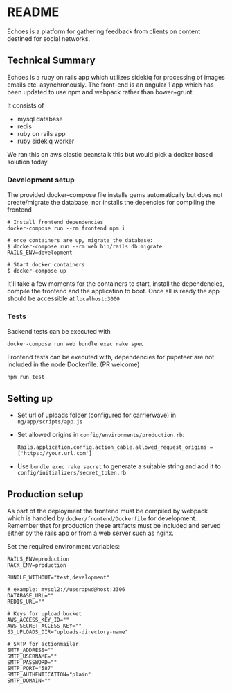 # README

Echoes is a platform for gathering feedback from clients on content destined for social networks.

## Technical Summary

Echoes is a ruby on rails app which utilizes sidekiq for processing of images emails etc. asynchronously.
The front-end is an angular 1 app which has been updated to use npm and webpack rather than bower+grunt.

It consists of
- mysql database
- redis
- ruby on rails app
- ruby sidekiq worker

We ran this on aws elastic beanstalk this but would pick a docker based solution today.

### Development setup
The provided docker-compose file installs gems automatically but does not create/migrate the database, nor
installs the depencies for compiling the frontend

    # Install frontend dependencies
    docker-compose run --rm frontend npm i

    # once containers are up, migrate the database:
    $ docker-compose run --rm web bin/rails db:migrate RAILS_ENV=development

    # Start docker containers
    $ docker-compose up

It'll take a few moments for the containers to start, install the dependencies, compile the frontend and the 
application to boot. Once all is ready the app should be accessible at `localhost:3000`

### Tests
Backend tests can be executed with 

    docker-compose run web bundle exec rake spec
    
Frontend tests can be executed with, dependencies for pupeteer are not included in the node Dockerfile. (PR welcome)

    npm run test

## Setting up

- Set url of uploads folder (configured for carrierwave) in `ng/app/scripts/app.js`

- Set allowed origins in `config/environments/production.rb`:

      Rails.application.config.action_cable.allowed_request_origins = ['https://your.url.com']

- Use `bundle exec rake secret` to generate a suitable string and add it to `config/initializers/secret_token.rb`

## Production setup
As part of the deployment the frontend must be compiled by webpack which is handled by 
`docker/frontend/Dockerfile` for development. Remember that for production these artifacts must be included
and served either by the rails app or from a web server such as nginx.

Set the required environment variables:

    RAILS_ENV=production
    RACK_ENV=production
    
    BUNDLE_WITHOUT="test,development"
    
    # example: mysql2://user:pwd@host:3306
    DATABASE_URL=""
    REDIS_URL=""

    # Keys for upload bucket
    AWS_ACCESS_KEY_ID=""
    AWS_SECRET_ACCESS_KEY=""
    S3_UPLOADS_DIR="uploads-directory-name"
    
    # SMTP for actionmailer
    SMTP_ADDRESS=""
    SMTP_USERNAME=""
    SMTP_PASSWORD=""
    SMTP_PORT="587"
    SMTP_AUTHENTICATION="plain"
    SMTP_DOMAIN=""
    
